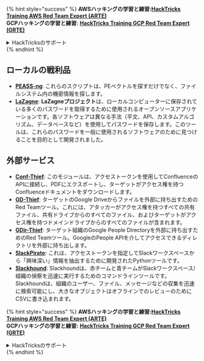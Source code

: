 {% hint style="success" %}
**AWSハッキングの学習と練習:**<img src="/.gitbook/assets/arte.png" alt="" data-size="line">[**HackTricks Training AWS Red Team Expert (ARTE)**](https://training.hacktricks.xyz/courses/arte)<img src="/.gitbook/assets/arte.png" alt="" data-size="line">\
**GCPハッキングの学習と練習:** <img src="/.gitbook/assets/grte.png" alt="" data-size="line">[**HackTricks Training GCP Red Team Expert (GRTE)**<img src="/.gitbook/assets/grte.png" alt="" data-size="line">](https://training.hacktricks.xyz/courses/grte)

<details>

<summary>HackTricksのサポート</summary>

* [**サブスクリプションプラン**](https://github.com/sponsors/carlospolop)をチェック！
* 💬 [**Discordグループ**](https://discord.gg/hRep4RUj7f)に参加するか、[**telegramグループ**](https://t.me/peass)に参加するか、**Twitter** 🐦 [**@hacktricks\_live**](https://twitter.com/hacktricks\_live)**をフォローする。**
* **HackTricks**と**HackTricks Cloud**のgithubリポジトリにPRを提出してハッキングテクニックを共有する。

</details>
{% endhint %}


## **ローカルの戦利品**

* [**PEASS-ng**](https://github.com/carlospolop/PEASS-ng): これらのスクリプトは、PEベクトルを探すだけでなく、ファイルシステム内の機密情報を探します。
* [**LaZagne**](https://github.com/AlessandroZ/LaZagne): **LaZagneプロジェクト**は、ローカルコンピューターに保存されている多くのパスワードを取得するために使用されるオープンソースアプリケーションです。各ソフトウェアは異なる手法（平文、API、カスタムアルゴリズム、データベースなど）を使用してパスワードを保存します。このツールは、これらのパスワードを一般に使用されるソフトウェアのために見つけることを目的として開発されました。

## **外部サービス**

* [**Conf-Thief**](https://github.com/antman1p/Conf-Thief): このモジュールは、アクセストークンを使用してConfluenceのAPIに接続し、PDFにエクスポートし、ターゲットがアクセス権を持つConfluenceドキュメントをダウンロードします。
* [**GD-Thief**](https://github.com/antman1p/GD-Thief): ターゲットのGoogle Driveからファイルを外部に持ち出すためのRed Teamツール。これには、アタッカーがアクセス権を持つすべての共有ファイル、共有ドライブからのすべてのファイル、およびターゲットがアクセス権を持つドメインドライブからのすべてのファイルが含まれます。
* [**GDir-Thief**](https://github.com/antman1p/GDir-Thief): ターゲット組織のGoogle People Directoryを外部に持ち出すためのRed Teamツール。GoogleのPeople APIを介してアクセスできるディレクトリを外部に持ち出します。
* [**SlackPirate**](https://github.com/emtunc/SlackPirate)**:** これは、アクセストークンを指定してSlackワークスペースから「興味深い」情報を抽出するために開発されたPythonツールです。
*   [**Slackhound**](https://github.com/BojackThePillager/Slackhound): Slackhoundは、赤チームと青チームがSlackワークスペース/組織の偵察を迅速に実行するためのコマンドラインツールです。Slackhoundは、組織のユーザー、ファイル、メッセージなどの収集を迅速に検索可能にし、大きなオブジェクトはオフラインでのレビューのためにCSVに書き込まれます。

{% hint style="success" %}
**AWSハッキングの学習と練習:**<img src="/.gitbook/assets/arte.png" alt="" data-size="line">[**HackTricks Training AWS Red Team Expert (ARTE)**](https://training.hacktricks.xyz/courses/arte)<img src="/.gitbook/assets/arte.png" alt="" data-size="line">\
**GCPハッキングの学習と練習:** <img src="/.gitbook/assets/grte.png" alt="" data-size="line">[**HackTricks Training GCP Red Team Expert (GRTE)**<img src="/.gitbook/assets/grte.png" alt="" data-size="line">](https://training.hacktricks.xyz/courses/grte)

<details>

<summary>HackTricksのサポート</summary>

* [**サブスクリプションプラン**](https://github.com/sponsors/carlospolop)をチェック！
* 💬 [**Discordグループ**](https://discord.gg/hRep4RUj7f)に参加するか、[**telegramグループ**](https://t.me/peass)に参加するか、**Twitter** 🐦 [**@hacktricks\_live**](https://twitter.com/hacktricks\_live)**をフォローする。**
* **HackTricks**と**HackTricks Cloud**のgithubリポジトリにPRを提出してハッキングテクニックを共有する。

</details>
{% endhint %}
